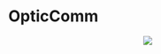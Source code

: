 # OpticComm
<p align="center">
<img src="(https://github.com/user-attachments/assets/f18d331e-ccba-4fca-be80-8c3b4f78697f">
</p>
